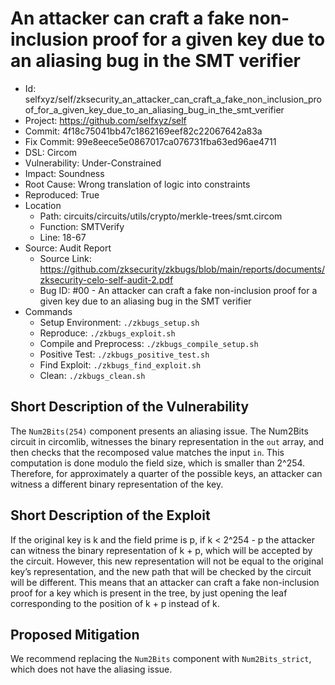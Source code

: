 # An attacker can craft a fake non-inclusion proof for a given key due to an aliasing bug in the SMT verifier

* Id: selfxyz/self/zksecurity_an_attacker_can_craft_a_fake_non_inclusion_proof_for_a_given_key_due_to_an_aliasing_bug_in_the_smt_verifier
* Project: https://github.com/selfxyz/self
* Commit: 4f18c75041bb47c1862169eef82c22067642a83a
* Fix Commit: 99e8eece5e0867017ca076731fba63ed96ae4711
* DSL: Circom
* Vulnerability: Under-Constrained
* Impact: Soundness
* Root Cause: Wrong translation of logic into constraints
* Reproduced: True
* Location
  - Path: circuits/circuits/utils/crypto/merkle-trees/smt.circom
  - Function: SMTVerify
  - Line: 18-67
* Source: Audit Report
  - Source Link: https://github.com/zksecurity/zkbugs/blob/main/reports/documents/zksecurity-celo-self-audit-2.pdf
  - Bug ID: #00 - An attacker can craft a fake non-inclusion proof for a given key due to an aliasing bug in the SMT verifier
* Commands
  - Setup Environment: `./zkbugs_setup.sh`
  - Reproduce: `./zkbugs_exploit.sh`
  - Compile and Preprocess: `./zkbugs_compile_setup.sh`
  - Positive Test: `./zkbugs_positive_test.sh`
  - Find Exploit: `./zkbugs_find_exploit.sh`
  - Clean: `./zkbugs_clean.sh`

## Short Description of the Vulnerability

The `Num2Bits(254)` component presents an aliasing issue. The Num2Bits circuit in circomlib, witnesses the binary representation in the `out` array, and then checks that the recomposed value matches the input `in`. This computation is done modulo the field size, which is smaller than 2^254. Therefore, for approximately a quarter of the possible keys, an attacker can witness a different binary representation of the key.

## Short Description of the Exploit

If the original key is k and the field prime is p, if k < 2^254 - p the attacker can witness the binary representation of k + p, which will be accepted by the circuit. However, this new representation will not be equal to the original key’s representation, and the new path that will be checked by the circuit will be different. This means that an attacker can craft a fake non-inclusion proof for a key which is present in the tree, by just opening the leaf corresponding to the position of k + p instead of k.

## Proposed Mitigation

We recommend replacing the `Num2Bits` component with `Num2Bits_strict`, which does not have the aliasing issue.

